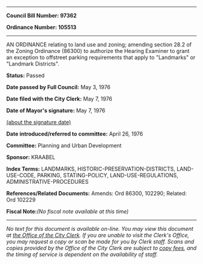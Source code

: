 

********

**Council Bill Number: 97362**
   
**Ordinance Number: 105513**
********

 AN ORDINANCE relating to land use and zoning; amending section 28.2 of the Zoning Ordinance (86300) to authorize the Hearing Examiner to grant an exception to offstreet parking requirements that apply to "Landmarks" or "Landmark Districts".

**Status:** Passed
   
**Date passed by Full Council:** May 3, 1976
   
**Date filed with the City Clerk:** May 7, 1976
   
**Date of Mayor's signature:** May 7, 1976
   
[(about the signature date)](/~public/approvaldate.htm)
   
   
   
**Date introduced/referred to committee:** April 26, 1976
   
**Committee:** Planning and Urban Development
   
**Sponsor:** KRAABEL
   
   
**Index Terms:** LANDMARKS, HISTORIC-PRESERVATION-DISTRICTS, LAND-USE-CODE, PARKING, STATING-POLICY, LAND-USE-REGULATIONS, ADMINISTRATIVE-PROCEDURES

**References/Related Documents:** Amends: Ord 86300, 102290; Related: Ord 102229

**Fiscal Note:**_(No fiscal note available at this time)_
********

_No text for this document is available on-line. You may view this document at [the Office of the City Clerk](http://www.seattle.gov/leg/clerk/contactUs.htm). If you are unable to visit the Clerk's Office, you may request a copy or scan be made for you by Clerk staff. Scans and copies provided by the Office of the City Clerk are subject to [copy fees](http://clerk.seattle.gov/~public/clerkfees.htm), and the timing of service is dependent on the availability of staff._


